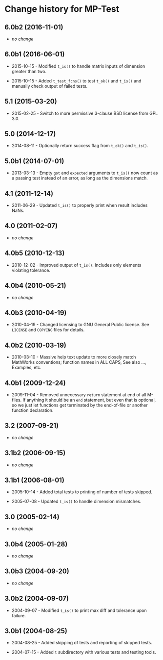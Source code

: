 Change history for MP-Test
==========================


6.0b2 (2016-11-01)
------------------

* _no change_


6.0b1 (2016-06-01)
------------------

* 2015-10-15 - Modified `t_is()` to handle matrix inputs of dimension
  greater than two.

* 2015-10-15 - Added `t_test_fcns()` to test `t_ok()` and `t_is()` and manually
  check output of failed tests.


5.1 (2015-03-20)
----------------

* 2015-02-25 - Switch to more permissive 3-clause BSD license from GPL 3.0.


5.0 (2014-12-17)
----------------

* 2014-08-11 - Optionally return success flag from `t_ok()` and `t_is()`.


5.0b1 (2014-07-01)
------------------

* 2013-03-13 - Empty `got` and `expected` arguments to `t_is()` now
  count as a passing test instead of an error, as long as
  the dimensions match.


4.1 (2011-12-14)
----------------

* 2011-06-29 - Updated `t_is()` to properly print when result includes NaNs.


4.0 (2011-02-07)
----------------

* _no change_


4.0b5 (2010-12-13)
------------------

* 2010-12-02 - Improved output of `t_is()`. Includes only elements violating
  tolerance.


4.0b4 (2010-05-21)
------------------

* _no change_


4.0b3 (2010-04-19)
------------------

* 2010-04-19 - Changed licensing to GNU General Public license. See
  `LICENSE` and `COPYING` files for details.


4.0b2 (2010-03-19)
------------------

* 2010-03-10 - Massive help text update to more closely match MathWorks
  conventions; function names in ALL CAPS, See also ..., Examples, etc.


4.0b1 (2009-12-24)
-----------------

* 2009-11-04 - Removed unnecessary `return` statement at end of all
  M-files. If anything it should be an `end` statement, but even
  that is optional, so we just let functions get terminated by the
  end-of-file or another function declaration.


3.2 (2007-09-21)
----------------

* _no change_


3.1b2 (2006-09-15)
------------------

* _no change_


3.1b1 (2006-08-01)
------------------

* 2005-10-14 - Added total tests to printing of number of tests skipped.

* 2005-07-08 - Updated `t_is()` to handle dimension mismatches.
    

3.0 (2005-02-14)
----------------

* _no change_


3.0b4 (2005-01-28)
------------------

* _no change_


3.0b3 (2004-09-20)
-------------------

* _no change_


3.0b2 (2004-09-07)
-------------------

* 2004-09-07 - Modified `t_is()` to print max diff and tolerance upon failure.


3.0b1 (2004-08-25)
-----------------

* 2004-08-25 - Added skipping of tests and reporting of skipped tests.

* 2004-07-15 - Added `t` subdirectory with various tests and testing tools.
